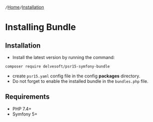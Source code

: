 `/`[Home](/psr15-symfony-bundle)`/`[Installation](/psr15-symfony-bundle/docs/01-installation.html)

# Installing Bundle
## Installation
- Install the latest version by running the command:
```bash
composer require delvesoft/psr15-symfony-bundle
```
- create `psr15.yaml` config file in the config **packages** directory.
- Do not forget to enable the installed bundle in the `bundles.php` file.
## Requirements
- PHP 7.4+
- Symfony 5+